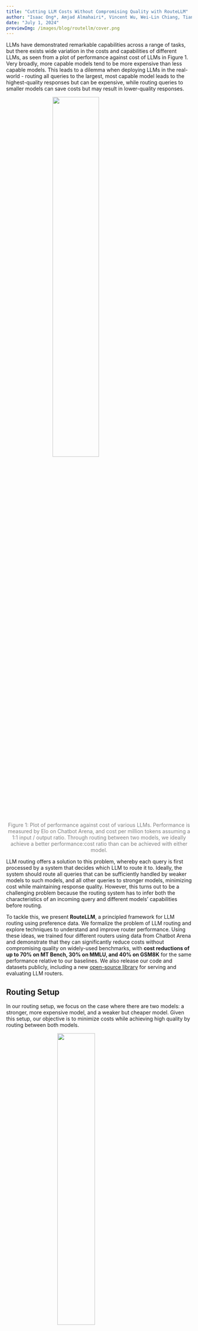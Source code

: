 ```yaml
---
title: "Cutting LLM Costs Without Compromising Quality with RouteLLM"
author: "Isaac Ong*, Amjad Almahairi*, Vincent Wu, Wei-Lin Chiang, Tianhao Wu, Joseph E. Gonzalez, M Waleed Kadous, Ion Stoica"
date: "July 1, 2024"
previewImg: /images/blog/routellm/cover.png
---
```


LLMs have demonstrated remarkable capabilities across a range of tasks, but there exists wide variation in the costs and capabilities of different LLMs, as seen from a plot of performance against cost of LLMs in Figure 1. Very broadly, more capable models tend to be more expensive than less capable models. This leads to a dilemma when deploying LLMs in the real-world - routing all queries to the largest, most capable model leads to the highest-quality responses but can be expensive, while routing queries to smaller models can save costs but may result in lower-quality responses.

<img src="/images/blog/routellm/main.png" style="display:block; margin-top: auto; margin-left: auto; margin-right: auto; margin-bottom: auto; width: 50%"></img>

<p style="color:gray; text-align: center;">Figure 1: Plot of performance against cost of various LLMs. Performance is measured by Elo on Chatbot Arena, and cost per million tokens assuming a 1:1 input / output ratio. Through routing between two models, we ideally achieve a better performance:cost ratio than can be achieved with either model.</p>

LLM routing offers a solution to this problem, whereby each query is first processed by a system that decides which LLM to route it to. Ideally, the system should route all queries that can be sufficiently handled by weaker models to such models, and all other queries to stronger models, minimizing cost while maintaining response quality. However, this turns out to be a challenging problem because the routing system has to infer both the characteristics of an incoming query and different models’ capabilities before routing.

To tackle this, we present **RouteLLM**, a principled framework for LLM routing using preference data. We formalize the problem of LLM routing and explore techniques to understand and improve router performance. Using these ideas, we trained four different routers using data from Chatbot Arena and demonstrate that they can significantly reduce costs without compromising quality on widely-used benchmarks, with **cost reductions of up to 70% on MT Bench, 30% on MMLU, and 40% on GSM8K** for the same performance relative to our baselines. We also release our code and datasets publicly, including a new [open-source library](https://github.com/lm-sys/RouteLLM) for serving and evaluating LLM routers.

## Routing Setup

In our routing setup, we focus on the case where there are two models: a stronger, more expensive model, and a weaker but cheaper model. Given this setup, our objective is to minimize costs while achieving high quality by routing between both models.

<img src="/images/blog/routellm/metrics.png" style="display:block; margin-top: auto; margin-left: auto; margin-right: auto; margin-bottom: auto; width: 45%"></img>


<p style="color:gray; text-align: center;">Figure 2: Random router performance on MT Bench</p>

This is best understood through Figure 2, which represents the performance of a router that randomly routes between the two models on MT Bench. Specifically, we route between GPT-4 and Mixtral 8x7B here, with the performance of these two models denoted by the red and grey dotted lines. Similar to this, for any router, we can plot a graph of its performance against the number of the calls made to GPT-4 (which is representative of the cost incurred since GPT-4 cost is dominant).

To train our routers, we use *preference data*, which each consists of a prompt and a comparison between the response quality of two models on that prompt i.e. this could be a win for the first model, a win for the second model, or a tie. Using preference data allows us to learn about the strengths and weaknesses of different models and how they relate to user queries, which we believe is effective for training routers. For our base dataset, we utilize data obtained from [Chatbot Arena](http://chat.lmsys.org) of approximately 80,000 battles between different models. We also investigate *data augmentation* to further improve routing performance by expanding the pool of data using both golden-label datasets and a LLM judge.

We trained four routers using a mix of preference data obtained from Chatbot Arena and data augmentation:
- A similarity-weighted (SW) ranking router that performs a “weighted Elo calculation” drawing inspiration from Chatbot Arena
- A matrix factorization model that learns a scoring function for how well a model can answer a prompt
- A BERT classifier that predicts which model can provide a better response for a prompt
- A causal LLM classifier that also predicts which model can provide a better response for a prompt

## Results

We evaluated these routers on three popular benchmarks: [MT Bench](https://arxiv.org/abs/2306.05685), [MMLU](https://arxiv.org/abs/2009.03300), and [GSM8K](https://arxiv.org/abs/2110.14168), presenting results for MT Bench and MMLU below. For evaluation, we route between `gpt-4-1106-preview` as our strong model and Mixtral 8x7B as our weak model. We use the random router from before as our baseline.

<br />
<figure style="text-align: center">
<img src="/images/blog/routellm/unaugmented-mt-bench.png" style="display:inline; margin-top: auto; margin-left: auto; margin-right: auto; margin-bottom: auto; width: 45%"></img>
<img src="/images/blog/routellm/augmented-mt-bench.png" style="display:inline; margin-top: auto; margin-left: auto; margin-right: auto; margin-bottom: auto; width: 45%"></img>
</figure>

<p style="color:gray; text-align: center;">Figure 3: Router performance on MT Bench (left) trained only on Arena data. (right) trained on Arena data augmented using a LLM judge.</p>

Figure 3 displays the performance of our routers on MT Bench. For routers trained only on the Arena dataset, we observe strong performance for both matrix factorization and SW ranking, with both routers performing better than the random router across all metrics. Notably, matrix factorization is able to achieve 50% of the performance gap between GPT-4 and Mixtral with an approximately 50% cost reduction as compared to the baseline.

We also augmented the Arena data using an LLM judge. Doing so leads to significant improvements across all routers when trained on this data. On this augmented dataset, matrix factorization is again the best-performing router, with the cost required to achieve 50% of the performance gap further halved, meaning that we are able to achieve the same performance as our random baseline with only about 25% of the cost.

<br />
<figure style="text-align: center">
<img src="/images/blog/routellm/unaugmented-mmlu.png" style="display:inline; margin-top: auto; margin-left: auto; margin-right: auto; margin-bottom: auto; width: 45%"></img>
<img src="/images/blog/routellm/augmented-mmlu.png" style="display:inline; margin-top: auto; margin-left: auto; margin-right: auto; margin-bottom: auto; width: 45%"></img>
</figure>


<p style="color:gray; text-align: center;">Figure 4: Router performance on MMLU (left) trained only on Arena data. (right) trained on Arena data augmented using golden-label data from the MMLU validation split.</p>

Conversely, on MMLU in Figure 4, all routers perform poorly at a near-random level when trained only on Arena dataset, which we attribute to most MMLU questions being out-of-distribution. However, augmenting the training dataset using golden-label data from the MMLU validation split leads to significant performance improvements across all routers, with our best router now requiring nearly 30% less cost relative to the baseline to achieve 50% of the performance gap between GPT-4 and Mixtral. Importantly, this golden-labeled dataset of approximately 1500 samples represents less than 2% of the overall training data, demonstrating the effectiveness of data augmentation even when the number of samples is small.

### Industry Benchmarks

<br />
<img src="/images/blog/routellm/indep-benchmarks.png" style="display:block; margin-top: auto; margin-left: auto; margin-right: auto; margin-bottom: auto; width: 45%"></img>

<p style="color:gray; text-align: center;">Figure 6: Comparison of our router against existing routing systems on MT Bench.</p>

In Figure 6, we also report the performance of our best-performing routers on MT Bench against [Unify AI](https://unify.ai/) and [Not Diamond](https://www.notdiamond.ai/notdiamond-0001), two existing LLM routing systems released by companies. Our routers demonstrate competitive performance, achieving the same performance as other available routers while being about 40% cheaper.

### Generalizing to Other Models

While we pick GPT-4 and Mixtral as representative strong and weak models for the above results, we also experiment with a different model pair to demonstrate the generalizability of our framework. Figure 7 shows the MT Bench results when we replace our model pair with Claude 3 Opus and Llama 3 8B. Importantly, we use the same routers without any retraining, and responses from Claude 3 Opus and Llama 3 8B are not present in the training data.

<br />
<img src="/images/blog/routellm/mt-bench-claude-llama.png" style="display:block; margin-top: auto; margin-left: auto; margin-right: auto; margin-bottom: auto; width: 45%"></img>

<p style="color:gray; text-align: center;">Figure 7: Router performance on MT Bench when routed to Claude 3 Opus and Llama 3 8B.</p>

Even when the model pair is replaced, we observe strong results across all existing routers on MT Bench, with performance comparable to our original model pair. These results suggest that our routers have learned some common characteristics of problems that can distinguish between strong and weak models, which generalize to new strong and weak model pairs without additional training.

## Conclusion

Our results demonstrate the ability of these routers to achieve significant cost savings while maintaining a high quality of responses across a variety of benchmarks. Our results also highlight the effectiveness of data augmentation and benchmark-dataset similarity scores in improving routing performance using only a small amount of data, offering a scalable path towards improving routing performance for real-world use cases.

Based on our learnings from this research, we have released an open-source framework for serving and evaluating routers on [GitHub](https://github.com/lm-sys/RouteLLM), which we believe is the first framework of its kind supporting LLM routers. We are also releasing all the routers and datasets we have trained on [HuggingFace](https://huggingface.co/routellm) for public use.

We are excited to see what you build on top of this! Please let us know if you face any issues or have any suggestions. For the full details, please refer to our [arXiv](https://arxiv.org/abs/2406.18665) paper.

## Acknowledgements
				
We are grateful to Tyler Griggs for his valuable feedback on this post.
			
## Citations

```
@misc{ong2024routellmlearningroutellms,
      title={RouteLLM: Learning to Route LLMs with Preference Data}, 
      author={Isaac Ong and Amjad Almahairi and Vincent Wu and Wei-Lin Chiang and Tianhao Wu and Joseph E. Gonzalez and M Waleed Kadous and Ion Stoica},
      year={2024},
      eprint={2406.18665},
      archivePrefix={arXiv},
      primaryClass={cs.LG},
      url={https://arxiv.org/abs/2406.18665}, 
}

@misc{chiang2024chatbot,
    title={Chatbot Arena: An Open Platform for Evaluating LLMs by Human Preference},
    author={Wei-Lin Chiang and Lianmin Zheng and Ying Sheng and Anastasios Nikolas Angelopoulos and Tianle Li and Dacheng Li and Hao Zhang and Banghua Zhu and Michael Jordan and Joseph E. Gonzalez and Ion Stoica},
    year={2024},
    eprint={2403.04132},
    archivePrefix={arXiv},
    primaryClass={cs.AI}
}

@misc{ding2024hybridllmcostefficientqualityaware,
      title={Hybrid LLM: Cost-Efficient and Quality-Aware Query Routing}, 
      author={Dujian Ding and Ankur Mallick and Chi Wang and Robert Sim and Subhabrata Mukherjee and Victor Ruhle and Laks V. S. Lakshmanan and Ahmed Hassan Awadallah},
      year={2024},
      eprint={2404.14618},
      archivePrefix={arXiv},
      primaryClass={cs.LG},
      url={https://arxiv.org/abs/2404.14618}, 
}
```
